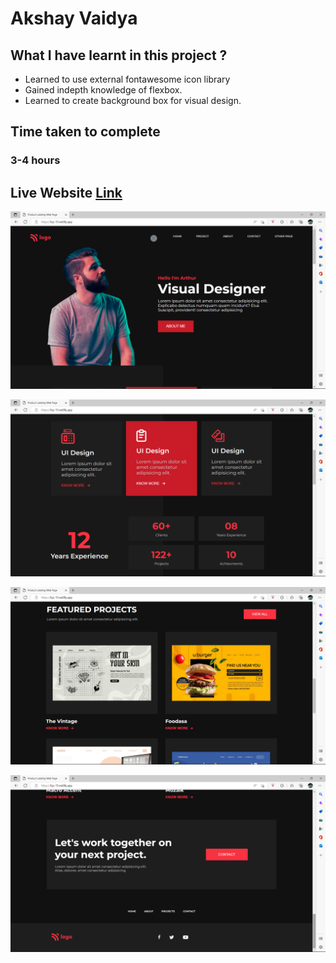 # Akshay Vaidya

## What I have learnt in this project ?

- Learned to use external fontawesome icon library
- Gained indepth knowledge of flexbox.
- Learned to create background box for visual design. 




## Time taken to complete
### 3-4 hours


## Live Website [Link](https://lcp-15.netlify.app/)



![Image](Project-15.1.png)

![Image](Project-15.2.png)

![Image](Project-15.3.png)

![Image](Project-15.4.png)
